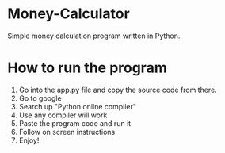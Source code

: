# Money-Calculator
Simple money calculation program written in Python.

# How to run the program
1. Go into the app.py file and copy the source code from there.
2. Go to google
3. Search up "Python online compiler"
4. Use any compiler will work
5. Paste the program code and run it
6. Follow on screen instructions
7. Enjoy!

